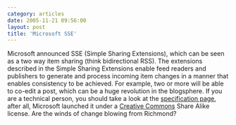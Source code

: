 ```yaml
---
category: articles
date: 2005-11-21 09:56:00
layout: post
title: 'Microsoft SSE'
---
```


<p>Microsoft announced SSE (Simple Sharing Extensions), which can be seen as a two way item sharing (think bidirectional RSS). The extensions described in the Simple Sharing Extensions enable feed readers and publishers to generate and process incoming item changes in a manner that enables consistency to be achieved. For example, two or more will be able to co-edit a post, which can be a huge revolution in the blogsphere. If you are a technical person, you should take a look at the <a href="http://msdn.microsoft.com/xml/rss/sse/">specification page</a>, after all, Microsoft launched it under a <a href="http://creativecommons.org/">Creative Commons</a> Share Alike license. Are the winds of change blowing from Richmond?</p>
